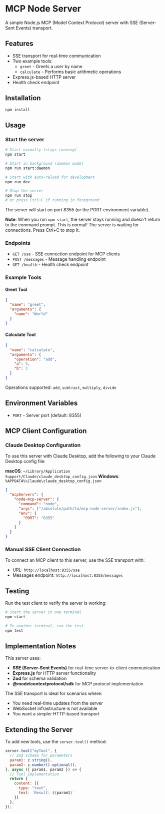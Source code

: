 # MCP Node Server

A simple Node.js MCP (Model Context Protocol) server with SSE (Server-Sent Events) transport.

## Features

- SSE transport for real-time communication
- Two example tools:
  - `greet` - Greets a user by name
  - `calculate` - Performs basic arithmetic operations
- Express.js-based HTTP server
- Health check endpoint

## Installation

```bash
npm install
```

## Usage

### Start the server

```bash
# Start normally (stays running)
npm start

# Start in background (daemon mode)
npm run start:daemon

# Start with auto-reload for development
npm run dev

# Stop the server
npm run stop
# or press Ctrl+C if running in foreground
```

The server will start on port 8355 (or the PORT environment variable).

**Note**: When you run `npm start`, the server stays running and doesn't return to the command prompt. This is normal! The server is waiting for connections. Press Ctrl+C to stop it.

### Endpoints

- `GET /sse` - SSE connection endpoint for MCP clients
- `POST /messages` - Message handling endpoint
- `GET /health` - Health check endpoint

### Example Tools

#### Greet Tool
```json
{
  "name": "greet",
  "arguments": {
    "name": "World"
  }
}
```

#### Calculate Tool
```json
{
  "name": "calculate", 
  "arguments": {
    "operation": "add",
    "a": 5,
    "b": 3
  }
}
```

Operations supported: `add`, `subtract`, `multiply`, `divide`

## Environment Variables

- `PORT` - Server port (default: 8355)

## MCP Client Configuration

### Claude Desktop Configuration

To use this server with Claude Desktop, add the following to your Claude Desktop config file:

**macOS**: `~/Library/Application Support/Claude/claude_desktop_config.json`
**Windows**: `%APPDATA%\Claude\claude_desktop_config.json`

```json
{
  "mcpServers": {
    "node-mcp-server": {
      "command": "node",
      "args": ["/absolute/path/to/mcp-node-server/index.js"],
      "env": {
        "PORT": "8355"
      }
    }
  }
}
```

### Manual SSE Client Connection

To connect an MCP client to this server, use the SSE transport with:
- URL: `http://localhost:8355/sse`
- Messages endpoint: `http://localhost:8355/messages`

## Testing

Run the test client to verify the server is working:

```bash
# Start the server in one terminal
npm start

# In another terminal, run the test
npm test
```

## Implementation Notes

This server uses:
- **SSE (Server-Sent Events)** for real-time server-to-client communication
- **Express.js** for HTTP server functionality
- **Zod** for schema validation
- **@modelcontextprotocol/sdk** for MCP protocol implementation

The SSE transport is ideal for scenarios where:
- You need real-time updates from the server
- WebSocket infrastructure is not available
- You want a simpler HTTP-based transport

## Extending the Server

To add new tools, use the `server.tool()` method:

```javascript
server.tool("myTool", {
  // Zod schema for parameters
  param1: z.string(),
  param2: z.number().optional(),
}, async ({ param1, param2 }) => {
  // Tool implementation
  return {
    content: [{
      type: "text",
      text: `Result: ${param1}`
    }]
  };
});
```